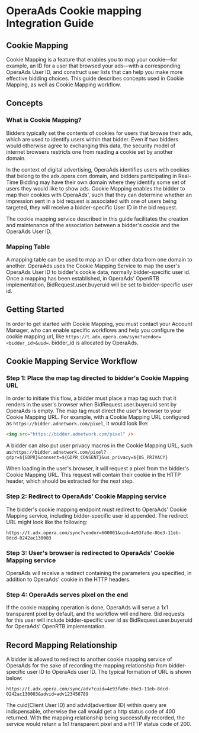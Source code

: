 # OperaAds Cookie mapping Integration Guide

## Cookie Mapping

Cookie Mapping is a feature that enables you to map your cookie—for example, an ID for a user that browsed your ads—with a corresponding OperaAds User ID, and construct user lists that can help you make more effective bidding choices. This guide describes concepts used in Cookie Mapping, as well as Cookie Mapping workflow.

## Concepts

### What is Cookie Mapping?

Bidders typically set the contents of cookies for users that browse their ads, which are used to identify users within that bidder. Even if two bidders would otherwise agree to exchanging this data, the security model of internet browsers restricts one from reading a cookie set by another domain.

In the context of digital advertising, OperaAds identifies users with cookies that belong to the adx.opera.com domain, and bidders participating in Real-Time Bidding may have their own domain where they identify some set of users they would like to show ads. Cookie Mapping enables the bidder to map their cookies with OperaAds', such that they can determine whether an impression sent in a bid request is associated with one of users being targeted, they will receive a bidder-specific User ID in the bid request.

The cookie mapping service described in this guide facilitates the creation and maintenance of the association between a bidder's cookie and the OperaAds User ID.

### Mapping Table

A mapping table can be used to map an ID or other data from one domain to another. OperaAds uses the Cookie Mapping Service to map the user's OperaAds User ID to bidder's cookie data, normally bidder-specific user id. Once a mapping has been established, in OperaAds' OpenRTB implementation, BidRequest.user.buyeruid will be set to bidder-specific user id.

## Getting Started

In order to get started with Cookie Mapping, you must contact your Account Manager, who can enable specific workflows and help you configure the cookie mapping url, like `https://t.adx.opera.com/sync?vendor=<bidder_id>&uid=`. bidder_id is allocated by OperaAds.

## Cookie Mapping Service Workflow

### Step 1: Place the map tag directed to bidder's Cookie Mapping URL

In order to initiate this flow, a bidder must place a map tag such that it renders in the user's browser when BidRequest.user.buyeruid sent by OperaAds is empty. The map tag must direct the user's browser to your Cookie Mapping URL. For example, with a Cookie Mapping URL configured as `https://bidder.adnetwork.com/pixel`, it would look like:

```html
<img src="https://bidder.adnetwork.com/pixel" />
```

A bidder can also put user privacy macros in the Cookie Mapping URL, such as:`https://bidder.adnetwork.com/pixel?gdpr=${GDPR}&consent=${GDPR_CONSENT}&us_privacy=${US_PRIVACY}`

When loading in the user's browser, it will request a pixel from the bidder's Cookie Mapping URL. This request will contain their cookie in the HTTP header, which should be extracted for the next step.

### Step 2: Redirect to OperaAds’ Cookie Mapping service

The bidder's cookie mapping endpoint must redirect to OperaAds' Cookie Mapping service, including bidder-specific user id appended. The redirect URL might look like the following:

```url
https://t.adx.opera.com/sync?vendor=600001&uid=4e93fa9e-86e3-11eb-8dcd-0242ac130003
```

### Step 3: User's browser is redirected to OperaAds' Cookie Mapping service

OperaAds will receive a redirect containing the parameters you specified, in addition to OperaAds' cookie in the HTTP headers.

### Step 4: OperaAds serves pixel on the end

If the cookie mapping operation is done, OperaAds will serve a 1x1 transparent pixel by default, and the workflow will end here. Bid requests for this user will include bidder-specific user id as BidRequest.user.buyeruid for OperaAds' OpenRTB implementation.

## Record Mapping Relationship

A bidder is allowed to redirect to another cookie mapping service of OperaAds for the sake of recording the mapping relationship from bidder-specific user ID to OperaAds user ID. The typical formation of URL is shown below:

```url
https://t.adx.opera.com/sync/adv?cuid=4e93fa9e-86e3-11eb-8dcd-0242ac130003&advid=adv123456789
```

The cuid(Client User ID) and advid(advertiser ID) within query are indispensable, otherwise the call would get a http status code of 400 returned. With the mapping relationship being successfully recorded, the service would return a 1x1 transparent pixel and a HTTP status code of 200.